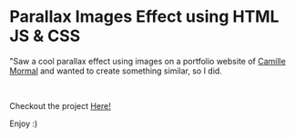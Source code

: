 <h1>Parallax Images Effect using HTML JS & CSS</h1>
<p>"Saw a cool parallax effect using images on a portfolio website of <a href='https://camillemormal.com/' target="_blank">Camille Mormal</a> and wanted to create something similar, so I did.</p>
<br>
<p>Checkout the project <a href='https://zaibshaikh.github.io/Parallax-Images-Effect/' target="_blank">Here!</a></p>
<p>Enjoy :)</p>
